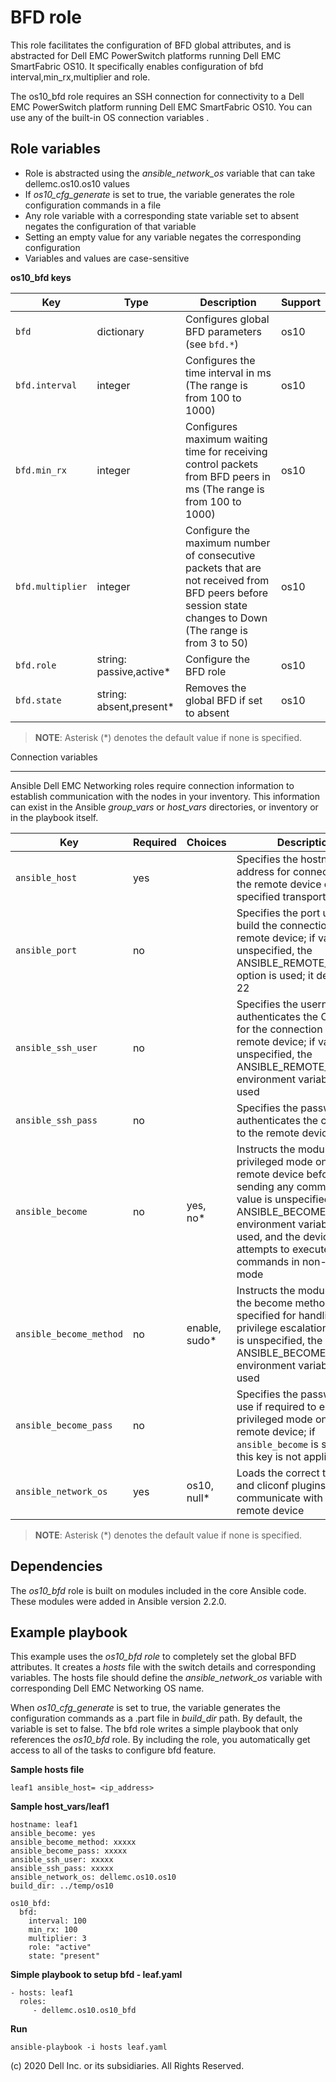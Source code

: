 BFD role
===========

This role facilitates the configuration of BFD global attributes, and is abstracted for Dell EMC PowerSwitch platforms running Dell EMC SmartFabric OS10. It specifically enables configuration of bfd interval,min_rx,multiplier and role.

The os10_bfd role requires an SSH connection for connectivity to a Dell EMC PowerSwitch platform running Dell EMC SmartFabric OS10. You can use any of the built-in OS connection variables .

Role variables
--------------

- Role is abstracted using the *ansible_network_os* variable that can take dellemc.os10.os10 values
- If *os10_cfg_generate* is set to true, the variable generates the role configuration commands in a file
- Any role variable with a corresponding state variable set to absent negates the configuration of that variable
- Setting an empty value for any variable negates the corresponding configuration
- Variables and values are case-sensitive

**os10_bfd keys**

| Key        | Type                      | Description                                             | Support               |
|------------|---------------------------|---------------------------------------------------------|-----------------------|
| ``bfd`` | dictionary | Configures global BFD parameters (see ``bfd.*``) | os10 |
| ``bfd.interval`` | integer | Configures the time interval in ms (The range is from 100 to 1000) | os10 |
| ``bfd.min_rx`` | integer | Configures maximum waiting time for receiving control packets from BFD peers in ms (The range is from 100 to 1000)| os10 |
| ``bfd.multiplier`` | integer | Configure the maximum number of consecutive packets that are not received from BFD peers before session state changes to Down (The range is from 3 to 50) | os10 |
| ``bfd.role`` | string: passive,active\* | Configure the BFD role | os10 |
| ``bfd.state`` | string: absent,present\* | Removes the global BFD if set to absent | os10 |

> **NOTE**: Asterisk (\*) denotes the default value if none is specified. 

Connection variables
********************

Ansible Dell EMC Networking roles require connection information to establish communication with the nodes in your inventory. This information can exist in the Ansible *group_vars* or *host_vars* directories, or inventory or in the playbook itself.

| Key         | Required | Choices    | Description                                         |
|-------------|----------|------------|-----------------------------------------------------|
| ``ansible_host`` | yes      |            | Specifies the hostname or address for connecting to the remote device over the specified transport |
| ``ansible_port`` | no       |            | Specifies the port used to build the connection to the remote device; if value is unspecified, the ANSIBLE_REMOTE_PORT option is used; it defaults to 22 |
| ``ansible_ssh_user`` | no       |            | Specifies the username that authenticates the CLI login for the connection to the remote device; if value is unspecified, the ANSIBLE_REMOTE_USER environment variable value is used  |
| ``ansible_ssh_pass`` | no       |            | Specifies the password that authenticates the connection to the remote device |
| ``ansible_become`` | no       | yes, no\*   | Instructs the module to enter privileged mode on the remote device before sending any commands; if value is unspecified, the ANSIBLE_BECOME environment variable value is used, and the device attempts to execute all commands in non-privileged mode |
| ``ansible_become_method`` | no       | enable, sudo\*   | Instructs the module to allow the become method to be specified for handling privilege escalation; if value is unspecified, the ANSIBLE_BECOME_METHOD environment variable value is used |
| ``ansible_become_pass`` | no       |            | Specifies the password to use if required to enter privileged mode on the remote device; if ``ansible_become`` is set to no this key is not applicable |
| ``ansible_network_os`` | yes      | os10, null\*  | Loads the correct terminal and cliconf plugins to communicate with the remote device |

> **NOTE**: Asterisk (\*) denotes the default value if none is specified.

Dependencies
------------

The *os10_bfd* role is built on modules included in the core Ansible code. These modules were added in Ansible version 2.2.0.

Example playbook
----------------

This example uses the *os10_bfd role* to completely set the global BFD attributes. It creates a *hosts* file with the switch details and corresponding variables. The hosts file should define the *ansible_network_os* variable with corresponding Dell EMC Networking OS name. 

When *os10_cfg_generate* is set to true, the variable generates the configuration commands as a .part file in *build_dir* path. By default, the variable is set to false. The bfd role writes a simple playbook that only references the *os10_bfd* role. By including the role, you automatically get access to all of the tasks to configure bfd feature. 

**Sample hosts file**
 
    leaf1 ansible_host= <ip_address> 

**Sample host_vars/leaf1**

    hostname: leaf1
    ansible_become: yes
    ansible_become_method: xxxxx
    ansible_become_pass: xxxxx
    ansible_ssh_user: xxxxx
    ansible_ssh_pass: xxxxx
    ansible_network_os: dellemc.os10.os10
    build_dir: ../temp/os10
	  
    os10_bfd:
      bfd:
        interval: 100
        min_rx: 100
        multiplier: 3
        role: "active"
        state: "present"

**Simple playbook to setup bfd - leaf.yaml**

    - hosts: leaf1
      roles:
         - dellemc.os10.os10_bfd

**Run**

    ansible-playbook -i hosts leaf.yaml

(c) 2020 Dell Inc. or its subsidiaries. All Rights Reserved.

